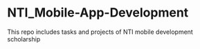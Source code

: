 # NTI_Mobile-App-Development
This repo includes tasks and projects of NTI mobile development scholarship
